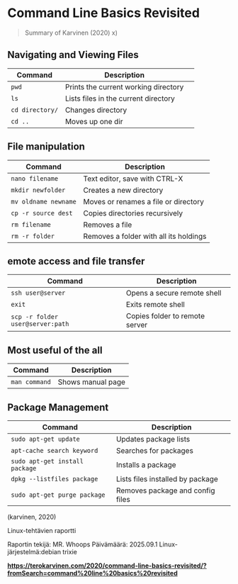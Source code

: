 # Command Line Basics Revisited

> Summary of Karvinen (2020)
x)
## Navigating and Viewing Files
| Command         | Description                          |                          |
| --------------- | ------------------------------------ | ------------------------ |
| `pwd`           | Prints the current working directory |                          |
| `ls`            | Lists files in the current directory |                          |
| `cd directory/` | Changes directory                    |                          |
| `cd ..`         | Moves up one dir                     |                          |


## File manipulation
| Command              | Description                           |
| -------------------- | ------------------------------------  |
| `nano filename`      | Text editor, save with CTRL-X         |
| `mkdir newfolder`    | Creates a new directory               |
| `mv oldname newname` | Moves or renames a file or directory  |
| `cp -r source dest`  | Copies directories recursively        |
| `rm filename`        | Removes a file                        |
| `rm -r folder`       | Removes a folder with all its holdings|

## emote access and file transfer
| Command                          | Description                    |
| -------------------------------- | ------------------------------ |
| `ssh user@server`                | Opens a secure remote shell    |
| `exit`                           | Exits remote shell             |
| `scp -r folder user@server:path` | Copies folder to remote server |

## Most useful of the all
| Command                          | Description                     |
| -------------------------------- | ------------------------------- |
| `man command`                    | Shows manual page               |

## Package Management
| Command                        | Description                      |
| ------------------------------ | -------------------------------- |
| `sudo apt-get update`          | Updates package lists            |
| `apt-cache search keyword`     | Searches for packages            |
| `sudo apt-get install package` | Installs a package               |
| `dpkg --listfiles package`     | Lists files installed by package |
| `sudo apt-get purge package`   | Removes package and config files |

(karvinen, 2020)


Linux-tehtävien raportti

Raportin tekijä: MR. Whoops
Päivämäärä: 2025.09.1
Linux-järjestelmä:debian trixie



**https://terokarvinen.com/2020/command-line-basics-revisited/?fromSearch=command%20line%20basics%20revisited**
